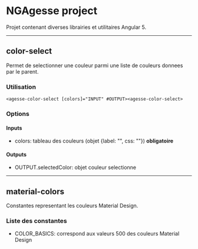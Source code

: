 NGAgesse project
==============

Projet contenant diverses librairies et utilitaires Angular 5.

* * *

color-select
------------

Permet de selectionner une couleur parmi une liste de couleurs donnees par le parent.

### Utilisation

    <agesse-color-select [colors]="INPUT" #OUTPUT><agesse-color-select>


### Options

#### Inputs
* colors: tableau des couleurs (objet {label: "", css: ""}) **obligatoire**

#### Outputs
* OUTPUT.selectedColor: objet couleur selectionne

* * * 

material-colors
---------------

Constantes representant les couleurs Material Design.

### Liste des constantes

* COLOR_BASICS: correspond aux valeurs 500 des couleurs Material Design
